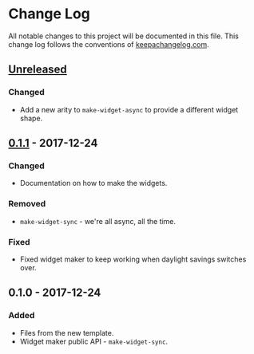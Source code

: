 # Change Log
All notable changes to this project will be documented in this file. This change log follows the conventions of [keepachangelog.com](http://keepachangelog.com/).

## [Unreleased]
### Changed
- Add a new arity to `make-widget-async` to provide a different widget shape.

## [0.1.1] - 2017-12-24
### Changed
- Documentation on how to make the widgets.

### Removed
- `make-widget-sync` - we're all async, all the time.

### Fixed
- Fixed widget maker to keep working when daylight savings switches over.

## 0.1.0 - 2017-12-24
### Added
- Files from the new template.
- Widget maker public API - `make-widget-sync`.

[Unreleased]: https://github.com/your-name/my-solitaire/compare/0.1.1...HEAD
[0.1.1]: https://github.com/your-name/my-solitaire/compare/0.1.0...0.1.1
